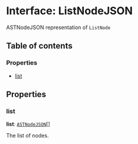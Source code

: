 # Interface: ListNodeJSON

ASTNodeJSON representation of `ListNode`

## Table of contents

### Properties

* [list](/en/auto-docs/variable-core/interfaces/ListNodeJSON.md#list)

## Properties

### list

**list**: [`ASTNodeJSON`](/en/auto-docs/variable-core/interfaces/ASTNodeJSON.md)\[]

The list of nodes.
